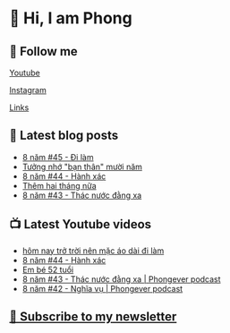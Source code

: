 # 👋 Hi, I am Phong

## 🔗 Follow me
[Youtube](https://www.youtube.com/@phongever "Youtube")

[Instagram](https://www.instagram.com/phongever "Instagram")

[Links](https://beacons.ai/phongever "Link")

## 📝 Latest blog posts

<!-- BLOG-POST-LIST:START -->
- [8 năm #45 - Đi làm](https://phongever.substack.com/p/8-nam-45-i-lam)
- [Tưởng nhớ &quot;bạn thân&quot; mười năm](https://phongever.substack.com/p/tuong-nho-ban-than-muoi-nam)
- [8 năm #44 - Hành xác](https://phongever.substack.com/p/8-nam-44-hanh-xac)
- [Thêm hai tháng nữa](https://phongever.substack.com/p/them-hai-thang-nua)
- [8 năm #43 - Thác nước đằng xa](https://phongever.substack.com/p/8-nam-43-thac-nuoc-ang-xa)
<!-- BLOG-POST-LIST:END -->

## 📺 Latest Youtube videos

<!-- YOUTUBE-VIDEO-LIST:START -->
- [hôm nay trở trời nên mặc áo dài đi làm](https://www.youtube.com/watch?v=8K5Lekfwlt0)
- [8 năm #44 - Hành xác](https://www.youtube.com/watch?v=Hg3T1l6VpFs)
- [Em bé 52 tuổi](https://www.youtube.com/watch?v=iG-bZyNJXmQ)
- [8 năm #43 - Thác nước đằng xa | Phongever podcast](https://www.youtube.com/watch?v=QRw52cPFqdQ)
- [8 năm #42 - Nghĩa vụ | Phongever podcast](https://www.youtube.com/watch?v=17-ZjvgqSUg)
<!-- YOUTUBE-VIDEO-LIST:END -->

## [💌 Subscribe to my newsletter](https://phongever.substack.com/)
